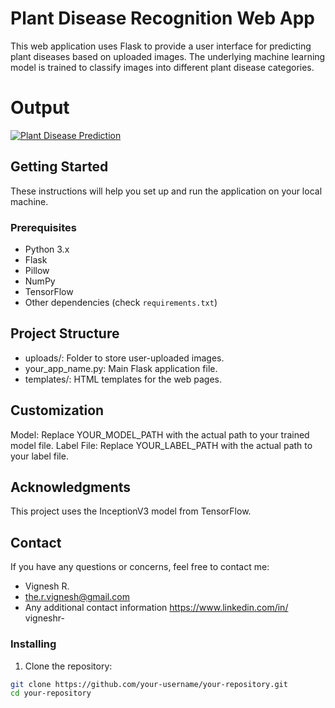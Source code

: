 # Plant Disease Recognition Web App

This web application uses Flask to provide a user interface for predicting plant diseases based on uploaded images. The underlying machine learning model is trained to classify images into different plant disease categories.
# Output
[![Plant Disease Prediction](https://i.ibb.co/tDNTm4N/Plant-Disease-Prediction-1.png)](https://ibb.co/cQpSg1p)


## Getting Started

These instructions will help you set up and run the application on your local machine.

### Prerequisites

- Python 3.x
- Flask
- Pillow
- NumPy
- TensorFlow
- Other dependencies (check `requirements.txt`)
 ## Project Structure
- uploads/: Folder to store user-uploaded images.
- your_app_name.py: Main Flask application file.
- templates/: HTML templates for the web pages.
## Customization
Model: Replace YOUR_MODEL_PATH with the actual path to your trained model file.
Label File: Replace YOUR_LABEL_PATH with the actual path to your label file.
## Acknowledgments
This project uses the InceptionV3 model from TensorFlow.
## Contact
If you have any questions or concerns, feel free to contact me:

- Vignesh R.
- the.r.vignesh@gmail.com
- Any additional contact information  https://www.linkedin.com/in/ vigneshr-

### Installing

1. Clone the repository:

```bash
git clone https://github.com/your-username/your-repository.git
cd your-repository
